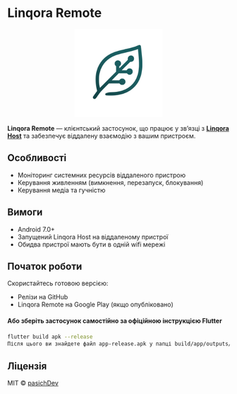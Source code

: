 # Linqora Remote

<p align="center"> 
  <img src="../docs/logo_linqora.png" alt="Linqora Logo" width="200"/> 
</p> 

   <b>Linqora Remote</b> — клієнтський застосунок, що працює у звʼязці з
  <b>[Linqora Host](https://github.com/yourusername/linqora/tree/main.LinqoraHost)</b> та забезпечує віддалену взаємодію з вашим пристроєм.</br>
</p>


## Особливості
- Моніторинг системних ресурсів віддаленого пристрою
- Керування живленням (вимкнення, перезапуск, блокування)
- Керування медіа та гучністю

## Вимоги
- Android 7.0+
- Запущений Linqora Host на віддаленому пристрої
- Обидва пристрої мають бути в одній wifi мережі

## Початок роботи
Скористайтесь готовою версією:

- Релізи на GitHub
- Linqora Remote на Google Play (якщо опубліковано)

#### Або зберіть застосунок самостійно за офіційною інструкцією Flutter

``` bash
flutter build apk --release
Після цього ви знайдете файл app-release.apk у папці build/app/outputs/flutter-apk/.
```


## Ліцензія

MIT © [pasichDev](https://github.com/pasichDev)

